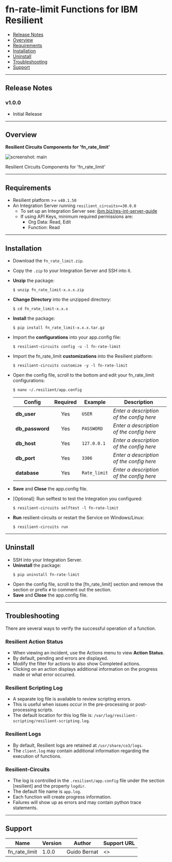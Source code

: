 <!--
  This Install README.md is generated by running:
  "resilient-sdk docgen -p fn_rate_limit --install-guide"

  It is best edited using a Text Editor with a Markdown Previewer. VS Code
  is a good example. Checkout https://guides.github.com/features/mastering-markdown/
  for tips on writing with Markdown

  If you make manual edits and run docgen again, a .bak file will be created

  Store any screenshots in the "doc/screenshots" directory and reference them like:
  ![screenshot: screenshot_1](./doc/screenshots/screenshot_1.png)
-->

# fn-rate-limit Functions for IBM Resilient

- [Release Notes](#release-notes)
- [Overview](#overview)
- [Requirements](#requirements)
- [Installation](#installation)
- [Uninstall](#uninstall)
- [Troubleshooting](#troubleshooting)
- [Support](#support)

---

## Release Notes
<!--
  Specify all changes in this release. Do not remove the release 
  notes of a previous release
-->
### v1.0.0
* Initial Release

---

## Overview
<!--
  Provide a high-level description of the function itself and its remote software or application.
  The text below is parsed from the "description" and "long_description" attributes in the setup.py file
-->
**Resilient Circuits Components for 'fn_rate_limit'**

 ![screenshot: main](./doc/screenshots/main.png)

Resilient Circuits Components for 'fn_rate_limit'

---

## Requirements
<!--
  List any Requirements 
-->
* Resilient platform >= `v40.1.50`
* An Integration Server running `resilient_circuits>=30.0.0`
  * To set up an Integration Server see: [ibm.biz/res-int-server-guide](https://ibm.biz/res-int-server-guide)
  * If using API Keys, minimum required permissions are:
      * Org Data: Read, Edit
      * Function: Read
---

## Installation
* Download the `fn_rate_limit.zip`.
* Copy the `.zip` to your Integration Server and SSH into it.
* **Unzip** the package:
  ```
  $ unzip fn_rate_limit-x.x.x.zip
  ```
* **Change Directory** into the unzipped directory:
  ```
  $ cd fn_rate_limit-x.x.x
  ```
* **Install** the package:
  ```
  $ pip install fn_rate_limit-x.x.x.tar.gz
  ```
* Import the **configurations** into your app.config file:
  ```
  $ resilient-circuits config -u -l fn-rate-limit
  ```
* Import the fn_rate_limit **customizations** into the Resilient platform:
  ```
  $ resilient-circuits customize -y -l fn-rate-limit
  ```
* Open the config file, scroll to the bottom and edit your fn_rate_limit configurations:
  ```
  $ nano ~/.resilient/app.config
  ```
  | Config | Required | Example | Description |
  | ------ | :------: | ------- | ----------- |
  | **db_user** | Yes | `USER` | *Enter a description of the config here* |
  | **db_password** | Yes | `PASSWORD` | *Enter a description of the config here* |
  | **db_host** | Yes | `127.0.0.1` | *Enter a description of the config here* |
  | **db_port** | Yes | `3306` | *Enter a description of the config here* |
  | **database** | Yes | `Rate_limit` | *Enter a description of the config here* |

* **Save** and **Close** the app.config file.
* [Optional]: Run selftest to test the Integration you configured:
  ```
  $ resilient-circuits selftest -l fn-rate-limit
  ```
* **Run** resilient-circuits or restart the Service on Windows/Linux:
  ```
  $ resilient-circuits run
  ```


---

## Uninstall
* SSH into your Integration Server.
* **Uninstall** the package:
  ```
  $ pip uninstall fn-rate-limit
  ```
* Open the config file, scroll to the [fn_rate_limit] section and remove the section or prefix `#` to comment out the section.
* **Save** and **Close** the app.config file.

---

## Troubleshooting
There are several ways to verify the successful operation of a function.

### Resilient Action Status
* When viewing an incident, use the Actions menu to view **Action Status**.
* By default, pending and errors are displayed.
* Modify the filter for actions to also show Completed actions.
* Clicking on an action displays additional information on the progress made or what error occurred.

### Resilient Scripting Log
* A separate log file is available to review scripting errors.
* This is useful when issues occur in the pre-processing or post-processing scripts.
* The default location for this log file is: `/var/log/resilient-scripting/resilient-scripting.log`.

### Resilient Logs
* By default, Resilient logs are retained at `/usr/share/co3/logs`.
* The `client.log` may contain additional information regarding the execution of functions.

### Resilient-Circuits
* The log is controlled in the `.resilient/app.config` file under the section [resilient] and the property `logdir`.
* The default file name is `app.log`.
* Each function will create progress information.
* Failures will show up as errors and may contain python trace statements.

---

<!--
  If necessary, use this section to describe how to configure your security application to work with the integration.
  Delete this section if the user does not need to perform any configuration procedures on your product.

## Configure <Product_Name>

* Step One
* Step Two
* Step Three

---
-->

## Support
| Name | Version | Author | Support URL |
| ---- | ------- | ------ | ----------- |
| fn_rate_limit | 1.0.0 | Guido Bernat | <<your company url>> |
